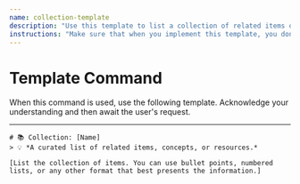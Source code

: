 ```yaml
---
name: collection-template
description: "Use this template to list a collection of related items or concepts within the project."
instructions: "Make sure that when you implement this template, you don't include these instructions or any other front matter from this template in your work. Output should always and only be the markdown part outside of the front matter. Never include any tags like <example>, <commentary>, or similar tags - these serve only to increase clarity about implementation. Always use single [ ] brackets to indicate instructions the implementer should follow. When referencing other documents from this project, use wikilinks format [[filename-wl-example]] to reference them. Do not include the file extension or path."
---
```

# Template Command

When this command is used, use the following template. Acknowledge your understanding and then await the user's request.

---

````````````
# 📚 Collection: [Name]
> 💡 *A curated list of related items, concepts, or resources.*

[List the collection of items. You can use bullet points, numbered lists, or any other format that best presents the information.]
````````````
